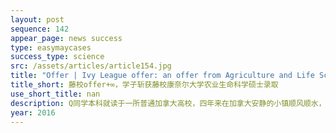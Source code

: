 ```yaml
---
layout: post
sequence: 142
appear_page: news success
type: easymaycases
success_type: science
src: /assets/articles/article154.jpg
title: "Offer | Ivy League offer: an offer from Agriculture and Life Sciences program at Cornell University"
title_short: 藤校offer+∞，学子斩获藤校康奈尔大学农业生命科学硕士录取
use_short_title: nan
description: Q同学本科就读于一所普通加拿大高校，四年来在加拿大安静的小镇顺风顺水，大三结束后拿到了合格的GPA成绩。回想过去三年经历时，Q同学说：之前的生活太平静了，我想在新的一年里走出舒适圈，给自己的生活一次挑战
year: 2016
---
```



